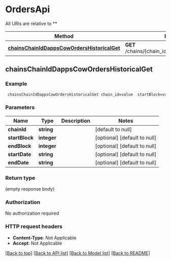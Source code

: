 # OrdersApi

All URIs are relative to **

Method | HTTP request | Description
------------- | ------------- | -------------
[**chainsChainIdDappsCowOrdersHistoricalGet**](OrdersApi.md#chainsChainIdDappsCowOrdersHistoricalGet) | **GET** /chains/{chain_id}/dapps/cow/orders/historical | 



## chainsChainIdDappsCowOrdersHistoricalGet



### Example

```bash
 chainsChainIdDappsCowOrdersHistoricalGet chain_id=value  startBlock=value  endBlock=value  startDate=value  endDate=value
```

### Parameters


Name | Type | Description  | Notes
------------- | ------------- | ------------- | -------------
 **chainId** | **string** |  | [default to null]
 **startBlock** | **integer** |  | [optional] [default to null]
 **endBlock** | **integer** |  | [optional] [default to null]
 **startDate** | **string** |  | [optional] [default to null]
 **endDate** | **string** |  | [optional] [default to null]

### Return type

(empty response body)

### Authorization

No authorization required

### HTTP request headers

- **Content-Type**: Not Applicable
- **Accept**: Not Applicable

[[Back to top]](#) [[Back to API list]](../README.md#documentation-for-api-endpoints) [[Back to Model list]](../README.md#documentation-for-models) [[Back to README]](../README.md)

